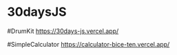 # 30daysJS

#DrumKit
https://30days-js.vercel.app/

#SimpleCalculator
https://calculator-bice-ten.vercel.app/
